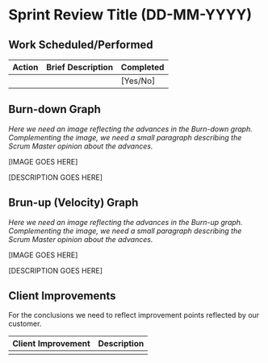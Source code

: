 # Sprint Review Title (DD-MM-YYYY)

## Work Scheduled/Performed

| Action | Brief Description | Completed |
|--------|-------------------|-----------|
|        |                   | [Yes/No]  |

## Burn-down Graph

*Here we need an image reflecting the advances in the Burn-down graph. Complementing the image, we need a small
paragraph describing the Scrum Master opinion about the advances.*

[IMAGE GOES HERE]

[DESCRIPTION GOES HERE]

## Brun-up (Velocity) Graph

*Here we need an image reflecting the advances in the Burn-up graph. Complementing the image, we need a small paragraph
describing the Scrum Master opinion about the advances.*

[IMAGE GOES HERE]

[DESCRIPTION GOES HERE]

## Client Improvements

For the conclusions we need to reflect improvement points reflected by our customer.

| Client Improvement | Description |  
|--------------------|-------------|
|                    |             |  
